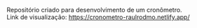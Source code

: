 Repositório criado para desenvolvimento de um cronômetro.
<br>
Link de visualização: https://cronometro-raulrodmo.netlify.app/
<br>
<a href="https://cronometro-raulrodmo.netlify.app/"></a>
